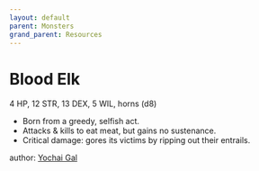 ```yaml
---
layout: default
parent: Monsters
grand_parent: Resources
---
```

# Blood Elk
4 HP, 12 STR, 13 DEX, 5 WIL, horns (d8)
- Born from a greedy, selfish act.
- Attacks & kills to eat meat, but gains no sustenance.
- Critical damage: gores its victims by ripping out their entrails.

author: [Yochai Gal](https://newschoolrevolution.com)
